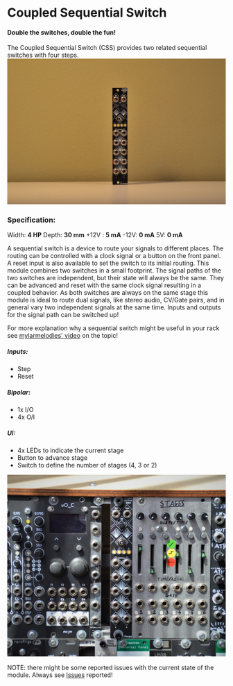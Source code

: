 # Coupled Sequential Switch
#### Double the switches, double the fun!

The Coupled Sequential Switch (CSS) provides two related sequential switches with four steps.
![alt text](https://github.com/drChungus/VCSequentialSwitch/blob/main/ProductImages/DSC_0268rr.jpg?raw=true "The Coupled Sequential Switch")

### Specification:
Width:&nbsp;**4 HP**
Depth:&nbsp;**30 mm**
+12V : **5 mA**
-12V: **0 mA**
5V: **0 mA**

A sequential switch is a device to route your signals to different places. The routing can be controlled with a clock signal or a button on the front panel. A reset input is also available to set the switch to its initial routing. This module combines two switches in a small footprint. The signal paths of the two switches are independent, but their state will always be the same. They can be advanced and reset with the same clock signal resulting in a coupled behavior. 
As both switches are always on the same stage this module is ideal to route dual signals, like stereo audio, CV/Gate pairs, and in general vary two independent signals at the same time. Inputs and outputs for the signal path can be switched up!

For more explanation why a sequential switch might be useful in your rack see [mylarmelodies' video](https://www.youtube.com/watch?v=QbxaWluHXEU) on the topic!

##### Inputs:
- Step
- Reset

##### Bipolar:
- 1x I/O
- 4x O/I

##### UI:
- 4x LEDs to indicate the current stage
- Button to advance stage
- Switch to define the number of stages (4, 3 or 2)

![alt text](https://github.com/drChungus/VCSequentialSwitch/blob/main/ProductImages/DSC_0318.jpg?raw=true "The Coupled Sequential Switch with Friends")

NOTE: there might be some reported issues with the current state of the module. Always see [Issues](https://github.com/drChungus/VCSequentialSwitch/issues) reported!